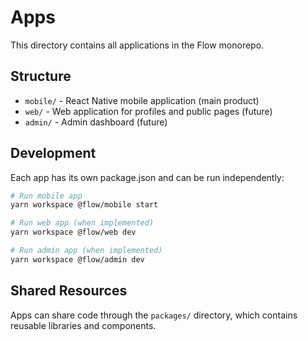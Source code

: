 # Apps

This directory contains all applications in the Flow monorepo.

## Structure

- `mobile/` - React Native mobile application (main product)
- `web/` - Web application for profiles and public pages (future)
- `admin/` - Admin dashboard (future)

## Development

Each app has its own package.json and can be run independently:

```bash
# Run mobile app
yarn workspace @flow/mobile start

# Run web app (when implemented)
yarn workspace @flow/web dev

# Run admin app (when implemented)
yarn workspace @flow/admin dev
```

## Shared Resources

Apps can share code through the `packages/` directory, which contains reusable libraries and components.
